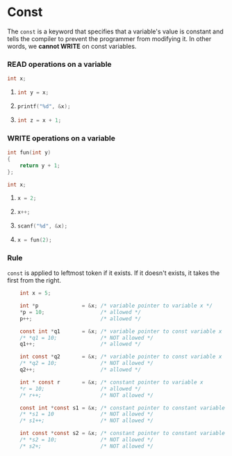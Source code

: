 # Const 

The `const` is a keyword that specifies that a variable's value is constant and tells the compiler to prevent the programmer from modifying it. 
In other words, we **cannot WRITE** on const variables.

### READ operations on a variable

```c
int x;
```

1. 
    ```c 
    int y = x;
    ```
1. 
    ```c
    printf("%d", &x);
    ```

1.  ```c
    int z = x + 1;
    ```

### WRITE operations on a variable

```c
int fun(int y)
{
    return y + 1;
};

int x;
```

1. 
    ```c 
    x = 2;
    ```
1. 
    ```c
    x++;
    ```

1.  ```c
    scanf("%d", &x);
    ```

1.  ```c
    x = fun(2);
    ```

### Rule
`const` is applied to leftmost token if it exists.
If it doesn't exists, it takes the first from the right.

```c 
    int x = 5;

    int *p              = &x; /* variable pointer to variable x */
    *p = 10;                  /* allowed */
    p++;                      /* allowed */

    const int *q1       = &x; /* variable pointer to const variable x
    /* *q1 = 10;              /* NOT allowed */
    q1++;                     /* allowed */

    int const *q2       = &x; /* variable pointer to const variable x
    /* *q2 = 10;              /* NOT allowed */
    q2++;                     /* allowed */

    int * const r       = &x; /* constant pointer to variable x
    *r = 10;                  /* allowed */
    /* r++;                   /* NOT allowed */

    const int *const s1 = &x; /* constant pointer to constant variable x
    /* *s1 = 10               /* NOT allowed */
    /* s1++;                  /* NOT allowed */

    int const *const s2 = &x; /* constant pointer to constant variable x
    /* *s2 = 10;              /* NOT allowed */
    /* s2+;                   /* NOT allowed */
``` 

